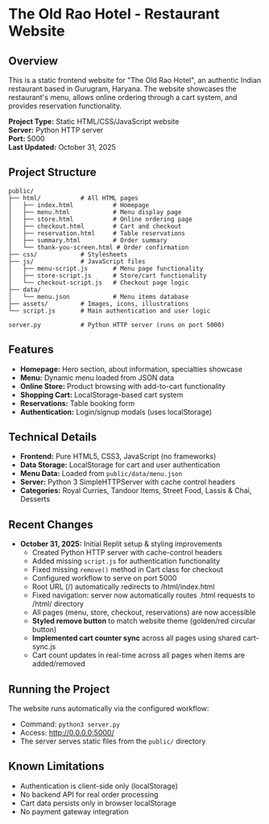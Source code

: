 # The Old Rao Hotel - Restaurant Website

## Overview
This is a static frontend website for "The Old Rao Hotel", an authentic Indian restaurant based in Gurugram, Haryana. The website showcases the restaurant's menu, allows online ordering through a cart system, and provides reservation functionality.

**Project Type:** Static HTML/CSS/JavaScript website  
**Server:** Python HTTP server  
**Port:** 5000  
**Last Updated:** October 31, 2025

## Project Structure
```
public/
├── html/           # All HTML pages
│   ├── index.html           # Homepage
│   ├── menu.html            # Menu display page
│   ├── store.html           # Online ordering page
│   ├── checkout.html        # Cart and checkout
│   ├── reservation.html     # Table reservations
│   ├── summary.html         # Order summary
│   └── thank-you-screen.html # Order confirmation
├── css/            # Stylesheets
├── js/             # JavaScript files
│   ├── menu-script.js       # Menu page functionality
│   ├── store-script.js      # Store/cart functionality
│   └── checkout-script.js   # Checkout page logic
├── data/
│   └── menu.json            # Menu items database
├── assets/         # Images, icons, illustrations
└── script.js       # Main authentication and user logic

server.py           # Python HTTP server (runs on port 5000)
```

## Features
- **Homepage:** Hero section, about information, specialties showcase
- **Menu:** Dynamic menu loaded from JSON data
- **Online Store:** Product browsing with add-to-cart functionality
- **Shopping Cart:** LocalStorage-based cart system
- **Reservations:** Table booking form
- **Authentication:** Login/signup modals (uses localStorage)

## Technical Details
- **Frontend:** Pure HTML5, CSS3, JavaScript (no frameworks)
- **Data Storage:** LocalStorage for cart and user authentication
- **Menu Data:** Loaded from `public/data/menu.json`
- **Server:** Python 3 SimpleHTTPServer with cache control headers
- **Categories:** Royal Curries, Tandoor Items, Street Food, Lassis & Chai, Desserts

## Recent Changes
- **October 31, 2025:** Initial Replit setup & styling improvements
  - Created Python HTTP server with cache-control headers
  - Added missing `script.js` for authentication functionality
  - Fixed missing `remove()` method in Cart class for checkout
  - Configured workflow to serve on port 5000
  - Root URL (/) automatically redirects to /html/index.html
  - Fixed navigation: server now automatically routes .html requests to /html/ directory
  - All pages (menu, store, checkout, reservations) are now accessible
  - **Styled remove button** to match website theme (golden/red circular button)
  - **Implemented cart counter sync** across all pages using shared cart-sync.js
  - Cart count updates in real-time across all pages when items are added/removed

## Running the Project
The website runs automatically via the configured workflow:
- Command: `python3 server.py`
- Access: http://0.0.0.0:5000/
- The server serves static files from the `public/` directory

## Known Limitations
- Authentication is client-side only (localStorage)
- No backend API for real order processing
- Cart data persists only in browser localStorage
- No payment gateway integration
